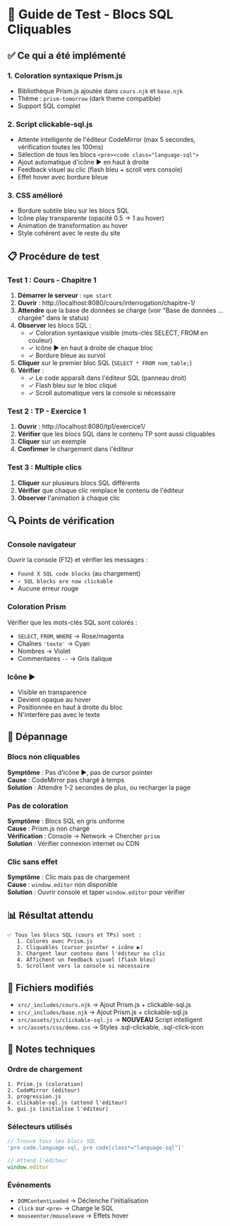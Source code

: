 # 🧪 Guide de Test - Blocs SQL Cliquables

## ✅ Ce qui a été implémenté

### 1. **Coloration syntaxique Prism.js**
- Bibliothèque Prism.js ajoutée dans `cours.njk` et `base.njk`
- Thème : `prism-tomorrow` (dark theme compatible)
- Support SQL complet

### 2. **Script clickable-sql.js**
- Attente intelligente de l'éditeur CodeMirror (max 5 secondes, vérification toutes les 100ms)
- Sélection de tous les blocs `<pre><code class="language-sql">`
- Ajout automatique d'icône ▶ en haut à droite
- Feedback visuel au clic (flash bleu + scroll vers console)
- Effet hover avec bordure bleue

### 3. **CSS amélioré**
- Bordure subtile bleu sur les blocs SQL
- Icône play transparente (opacité 0.5 → 1 au hover)
- Animation de transformation au hover
- Style cohérent avec le reste du site

## 📋 Procédure de test

### Test 1 : Cours - Chapitre 1
1. **Démarrer le serveur** : `npm start`
2. **Ouvrir** : http://localhost:8080/cours/interrogation/chapitre-1/
3. **Attendre** que la base de données se charge (voir "Base de données ... chargée" dans le status)
4. **Observer** les blocs SQL :
   - ✓ Coloration syntaxique visible (mots-clés SELECT, FROM en couleur)
   - ✓ Icône ▶ en haut à droite de chaque bloc
   - ✓ Bordure bleue au survol
5. **Cliquer** sur le premier bloc SQL (`SELECT * FROM nom_table;`)
6. **Vérifier** :
   - ✓ Le code apparaît dans l'éditeur SQL (panneau droit)
   - ✓ Flash bleu sur le bloc cliqué
   - ✓ Scroll automatique vers la console si nécessaire

### Test 2 : TP - Exercice 1
1. **Ouvrir** : http://localhost:8080/tp1/exercice1/
2. **Vérifier** que les blocs SQL dans le contenu TP sont aussi cliquables
3. **Cliquer** sur un exemple
4. **Confirmer** le chargement dans l'éditeur

### Test 3 : Multiple clics
1. **Cliquer** sur plusieurs blocs SQL différents
2. **Vérifier** que chaque clic remplace le contenu de l'éditeur
3. **Observer** l'animation à chaque clic

## 🔍 Points de vérification

### Console navigateur
Ouvrir la console (F12) et vérifier les messages :
- `Found X SQL code blocks` (au chargement)
- `✓ SQL blocks are now clickable`
- Aucune erreur rouge

### Coloration Prism
Vérifier que les mots-clés SQL sont colorés :
- `SELECT`, `FROM`, `WHERE` → Rose/magenta
- Chaînes `'texte'` → Cyan
- Nombres → Violet
- Commentaires `--` → Gris italique

### Icône ▶
- Visible en transparence
- Devient opaque au hover
- Positionnée en haut à droite du bloc
- N'interfère pas avec le texte

## 🐛 Dépannage

### Blocs non cliquables
**Symptôme** : Pas d'icône ▶, pas de cursor pointer  
**Cause** : CodeMirror pas chargé à temps  
**Solution** : Attendre 1-2 secondes de plus, ou recharger la page

### Pas de coloration
**Symptôme** : Blocs SQL en gris uniforme  
**Cause** : Prism.js non chargé  
**Vérification** : Console → Network → Chercher `prism`  
**Solution** : Vérifier connexion internet ou CDN

### Clic sans effet
**Symptôme** : Clic mais pas de chargement  
**Cause** : `window.editor` non disponible  
**Solution** : Ouvrir console et taper `window.editor` pour vérifier

## 📊 Résultat attendu

```
✅ Tous les blocs SQL (cours et TPs) sont :
   1. Colorés avec Prism.js
   2. Cliquables (cursor pointer + icône ▶)
   3. Chargent leur contenu dans l'éditeur au clic
   4. Affichent un feedback visuel (flash bleu)
   5. Scrollent vers la console si nécessaire
```

## 🎯 Fichiers modifiés

- `src/_includes/cours.njk` → Ajout Prism.js + clickable-sql.js
- `src/_includes/base.njk` → Ajout Prism.js + clickable-sql.js
- `src/assets/js/clickable-sql.js` → **NOUVEAU** Script intelligent
- `src/assets/css/demo.css` → Styles .sql-clickable, .sql-click-icon

## 📝 Notes techniques

### Ordre de chargement
```
1. Prism.js (coloration)
2. CodeMirror (éditeur)
3. progression.js
4. clickable-sql.js (attend l'éditeur)
5. gui.js (initialise l'éditeur)
```

### Sélecteurs utilisés
```javascript
// Trouve tous les blocs SQL
'pre code.language-sql, pre code[class*="language-sql"]'

// Attend l'éditeur
window.editor
```

### Événements
- `DOMContentLoaded` → Déclenche l'initialisation
- `click` sur `<pre>` → Charge le SQL
- `mouseenter/mouseleave` → Effets hover

